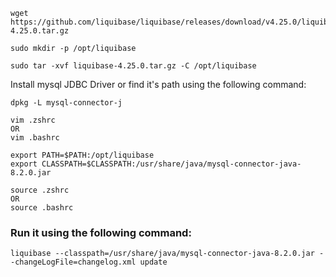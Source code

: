 ```
wget https://github.com/liquibase/liquibase/releases/download/v4.25.0/liquibase-4.25.0.tar.gz
```

```
sudo mkdir -p /opt/liquibase
```

```
sudo tar -xvf liquibase-4.25.0.tar.gz -C /opt/liquibase
```

Install mysql JDBC Driver or find it's path using the following command:

```
dpkg -L mysql-connector-j
```

```
vim .zshrc
OR
vim .bashrc
```

```
export PATH=$PATH:/opt/liquibase
export CLASSPATH=$CLASSPATH:/usr/share/java/mysql-connector-java-8.2.0.jar
```

```
source .zshrc
OR
source .bashrc
```

### Run it using the following command:

```
liquibase --classpath=/usr/share/java/mysql-connector-java-8.2.0.jar --changeLogFile=changelog.xml update
```
